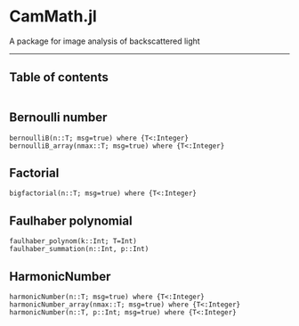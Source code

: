 # CamMath.jl


A package for image analysis of backscattered light

---
## Table of contents

```@contents
```

## Bernoulli number

```@docs
bernoulliB(n::T; msg=true) where {T<:Integer}   
bernoulliB_array(nmax::T; msg=true) where {T<:Integer}
```
## Factorial

```@docs
bigfactorial(n::T; msg=true) where {T<:Integer}
```

## Faulhaber polynomial

```@docs
faulhaber_polynom(k::Int; T=Int)
faulhaber_summation(n::Int, p::Int)
```
## HarmonicNumber

```@docs
harmonicNumber(n::T; msg=true) where {T<:Integer}
harmonicNumber_array(nmax::T; msg=true) where {T<:Integer}
harmonicNumber(n::T, p::Int; msg=true) where {T<:Integer}
```
